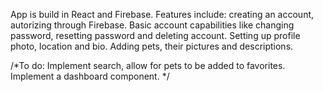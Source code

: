App is build in React and Firebase.
Features include: creating an account, autorizing through Firebase. Basic account capabilities like changing password, resetting password and deleting account.
Setting up profile photo, location and bio.
Adding pets, their pictures and descriptions.

/*To do:
Implement search, allow for pets to be added to favorites. 
Implement a dashboard component.
*/
